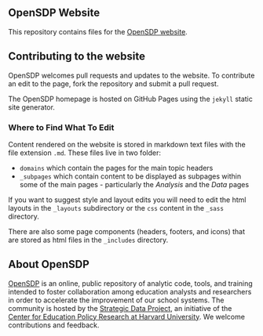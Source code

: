 ## OpenSDP Website

This repository contains files for the [OpenSDP website](https://opensdp.github.io/).

## Contributing to the website

OpenSDP welcomes pull requests and updates to the website. To contribute an
edit to the page, fork the repository and submit a pull request.

The OpenSDP homepage is hosted on GitHub Pages using the `jekyll` static
site generator.

### Where to Find What To Edit

Content rendered on the website is stored in markdown text files with the
file extension `.md`. These files live in two folder:

- `domains` which contain the pages for the main topic headers
- `_subpages` which contain content to be displayed as subpages within some
of the main pages - particularly the *Analysis* and the *Data* pages

If you want to suggest style and layout edits you will need to edit the
html layouts in the `_layouts` subdirectory or the `css` content in the
`_sass` directory.

There are also some page components (headers, footers, and icons) that are
stored as html files in the `_includes` directory.


## About OpenSDP
[OpenSDP](https://opensdp.github.io) is an online, public repository of analytic
code, tools, and training intended to foster collaboration among education
analysts and researchers in order to accelerate the improvement of our school
systems. The community is hosted by the
[Strategic Data Project](https://sdp.cepr.harvard.edu), an initiative of the
[Center for Education Policy Research at Harvard University](https://cepr.harvard.edu).
We welcome contributions and feedback.
